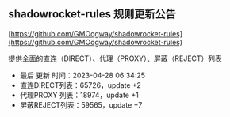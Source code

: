## shadowrocket-rules 规则更新公告

[https://github.com/GMOogway/shadowrocket-rules](https://github.com/GMOogway/shadowrocket-rules)

提供全面的直连（DIRECT）、代理（PROXY）、屏蔽（REJECT）列表
- 最后 更新 时间：2023-04-28 06:34:25
- 直连DIRECT列表：65726，update +2
- 代理PROXY 列表：18974，update +1
- 屏蔽REJECT列表：59565，update +7
